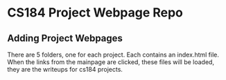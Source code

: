 # CS184 Project Webpage Repo

## Adding Project Webpages

There are 5 folders, one for each project. Each contains an index.html file. When the links from the mainpage are clicked, these files will be loaded, they are the writeups for cs184 projects.
